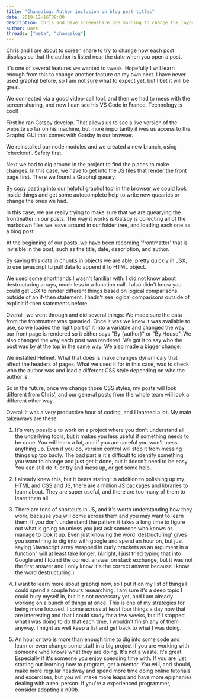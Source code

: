 ```yaml
---
title: "Changelog: Author inclusion on blog post titles"
date: 2019-12-16T08:00
description: Chris and Dave screenshare one morning to change the layout of these blog posts
author: Dave
threads: ["meta", "changelog"]
---
```


Chris and I are about to screen share to try to change how each post displays so that the author is listed near the date when you open a post.

It's one of several features we wanted to tweak. Hopefully I will learn enough from this to change another feature on my own next. I have never used graphql before, so I am not sure what to expect yet, but I bet it will be great.

We connected via a good video-call tool, and then we had to mess with the screen sharing, and now I can see his VS Code in France. Technology is cool!

First he ran Gatsby develop. That allows us to see a live version of the website so far on his machine, but more importantly it ives us access to the Graphql GUI that comes with Gatsby in our browser.

We reinstalled our node modules and we created a new branch, using 'checkout'. Safety first.

Next we had to dig around in the project to find the places to make changes. In this case, we have to get into the JS files that render the front page first. There we found a Graphql queary.

By copy pasting into our helpful graphql tool in the browser we could look inside things and get some autocomplete help to write new quearies or change the ones we had.

In this case, we are really trying to make sure that we are quearying the frontmatter in our posts. The way it works is Gatsby is collecting all of the markdown files we leave around in our folder tree, and loading each one as a blog post.

At the beginning of our posts, we have been recording 'frontmatter' that is invisible in the post, such as the title, date, description, and author.

By saving this data in chunks in objects we are able, pretty quickly in JSX, to use javascript to pull data to append it to HTML object.

We used some shorthands I wasn't familiar with: I did not know about destructuring arrays, much less in a function call. I also didn't know you could get JSX to render different things based on logical comparisons outside of an if-then statement. I hadn't see logical comparisons outside of explicit if-then statements before.

Overall, we went through and did several things: We made sure the data from the frontmatter was quearied. Once it was we knew it was available to use, so we loaded the right part of it into a variable and changed the way our front page is rendered so it either says "By {author}" or "By House". We also changed the way each post was rendered. We got it to say who the post was by at the top in the same way. We also made a bigger change:

We installed Helmet. What that does is make changes dynamicaly that affect the headers of pages. What we used it for in this case, was to check who the author was and load a different CSS style depending on who the author is.

So in the future, once we change those CSS styles, my posts will look different from Chris', and our general posts from the whole team will look a different other way.

Overall it was a very productive hour of coding, and I learned a lot. My main takeaways are these:

1. It's very possible to work on a project where you don't understand all the underlying tools, but it makes you less useful if something needs to be done. You will learn a lot, and if you are careful you won't mess anything up. Even if you do, version control will stop it from messing things up too badly. The bad part is it's difficult to identify something you want to change and just get it done, but it doesn't need to be easy. You can still do it, or try and mess up, or get some help.

2. I already knew this, but it bears stating: In addition to polishing up my HTML and CSS and JS, there are a million JS packages and libraries to learn about. They are super useful, and there are too many of them to learn them all.

3. There are tons of shortcuts in JS, and it's worth understanding how they work, because you will come across them and you may want to learn them. If you don't understand the pattern it takes a long time to figure out what is going on unless you just ask someone who knows or manage to look it up. Even just knowing the word 'destructuring' gives you something to dig into with google and spend an hour on, but just saying "Javascript array wrapped in curly brackets as an argument in a function" will at least take longer. (Alright, I just tried typing that into Google and I found the correct answer on stack exchange, but it was not the first answer and I only know it's the correct answer because I know the word destructuring.)

4. I want to learn more about graphql now, so I put it on my list of things I could spend a couple hours researching. I am sure it's a deep topic I could bury myself in, but it's not necessary yet, and I am already working on a bunch of things at once. This is one of my strategies for being more focused. I come across at least four things a day now that are interesting and that I could study for a few weeks, but if I stopped what I was doing to do that each time, I wouldn't finish any of them anyway. I might as well keep a list and get back to what I was doing.

5. An hour or two is more than enough time to dig into some code and learn or even change some stuff in a big project if you are working with someone who knows what they are doing. It's not a waste. It's great. Especially if it's someone you enjoy spending time with. If you are just starting out learning how to program, get a mentor. You will, and should, make more regular headway and spend more time doing online tutorials and excercises, but you will make more leaps and have more epiphanies dealing with a real person. If you're a experienced programmer, consider adopting a n00b.
